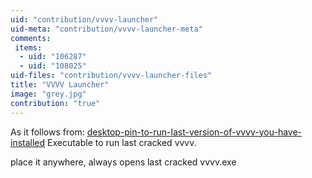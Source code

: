 ```yaml
---
uid: "contribution/vvvv-launcher"
uid-meta: "contribution/vvvv-launcher-meta"
comments: 
 items: 
  - uid: "106287"
  - uid: "108025"
uid-files: "contribution/vvvv-launcher-files"
title: "VVVV Launcher"
image: "grey.jpg"
contribution: "true"
---
```


As it follows from:
[desktop-pin-to-run-last-version-of-vvvv-you-have-installed](https://discourse.vvvv.org/t/desktop-pin-to-run-last-version-of-vvvv-you-have-installed)
Executable to run last cracked vvvv.

place it anywhere, always opens last cracked vvvv.exe